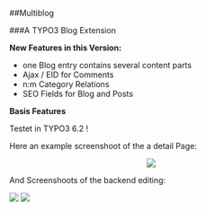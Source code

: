 ##Multiblog


###A TYPO3 Blog Extension


**New Features in this Version:**
* one Blog entry contains several content parts
* Ajax / EID for Comments
* n:m Category Relations
* SEO Fields for Blog and Posts

**Basis Features**

Testet in TYPO3 6.2 !

Here an example screenshoot of the a detail Page:

<p align="center" >
  <img src="https://raw.github.com/klaus-ger/multiblog/master/Documentation/singleview.png" >
</p>
And Screenshoots of the backend editing:
<p align="left" >
  <img src="https://raw.github.com/klaus-ger/multiblog/master/Documentation/backendediting1.png" >
<img src="https://raw.github.com/klaus-ger/multiblog/master/Documentation/backendediting2.png" >
</p>
